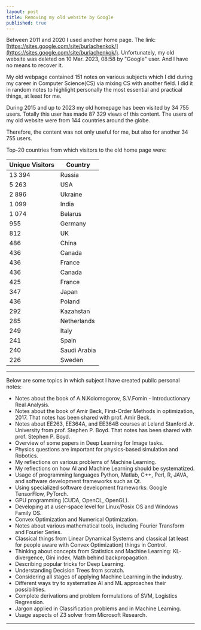 ```yaml
---
layout: post
title: Removing my old website by Google
published: true
---
```


Between 2011 and 2020 I used another home page. The link: [https://sites.google.com/site/burlachenkok/](https://sites.google.com/site/burlachenkok/).
Unfortunately, my old website was deleted on 10 Mar. 2023, 08:58 by "Google" user. And I have no means to recover it.

My old webpage contained 151 notes on various subjects which I did during my career in Computer Science(CS) via mixing CS with another field.  I did it in random notes to highlight personally the most essential and practical things, at least for me.

During 2015 and up to 2023 my old homepage has been visited by 34 755 users. Totally this user has made 87 329 views of this content. The users of my old website were from 144 countries around the globe. 

Therefore, the content was not only useful for me, but also for another 34 755 users.


Top-20 countries from which visitors to the old home page were:


| **Unique Visitors**      | **Country** |
|------------------|--------------|
| 13 394 | Russia  |
| 5 263 | USA      |
| 2 896 | Ukraine  |
| 1 099 | India    |
| 1 074 | Belarus  |
| 955 | Germany    |
| 812 | UK         |
| 486 | China      |
| 436 | Canada     |
| 436 | France     |
| 436 | Canada     |
| 425 | France     |
| 347 | Japan      |
| 436 | Poland     |
| 292 | Kazahstan  |
| 285 | Netherlands |
| 249 | Italy       |
| 241 | Spain       |
| 240 | Saudi Arabia|
| 226 | Sweden      |

----

Below are some topics in which subject I have created public personal notes:

* Notes about the book of A.N.Kolomogorov, S.V.Fomin - Introductionary Real Analysis.
* Notes about the book of Amir Beck, First-Order Methods in optimization, 2017. That notes has been shared with prof. Amir Beck.
* Notes about EE263, EE364A, and EE364B courses at Leland Stanford Jr. University from prof. Stephen P. Boyd. That notes has been shared with prof. Stephen P. Boyd.
* Overview of some papers in Deep Learning for Image tasks.
* Physics questions are important for physics-based simulation and Robotics.
* My reflections on various problems of Machine Learning.
* My reflections on how AI and Machine Learning should be systematized.
* Usage of programming languages Python, Matlab, C++, Perl, R, JAVA, and software development frameworks such as Qt.
* Using specialized software development frameworks: Google TensorFlow, PyTorch.
* GPU programming (CUDA, OpenCL, OpenGL).
* Developing at a user-space level for Linux/Posix OS and Windows Family OS.
* Convex Optimization and Numerical Optimization.
* Notes about various mathematical tools, including Fourier Transform and Fourier Series.
* Classical things from Linear Dynamical Systems and classical (at least for people aware with Convex Optimization) things in Control.
* Thinking about concepts from Statistics and Machine Learning: KL-divergence, Gini index, Math behind backpropagation.
* Describing popular tricks for Deep Learning.
* Understanding Decision Trees from scratch.
* Considering all stages of applying Machine Learning in the industry.
* Different ways try to systematize AI and ML approaches their possibilities.
* Complete derivations and problem formulations of SVM, Logistics Regression.
* Jargon applied in Classification problems and in Machine Learning.
* Usage aspects of Z3 solver from Microsoft Research.

----
